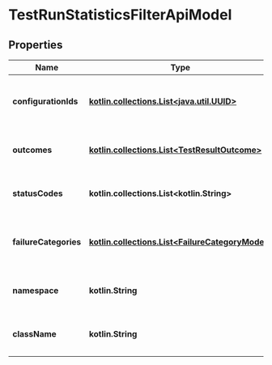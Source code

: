 
# TestRunStatisticsFilterApiModel

## Properties
| Name | Type | Description | Notes |
| ------------ | ------------- | ------------- | ------------- |
| **configurationIds** | [**kotlin.collections.List&lt;java.util.UUID&gt;**](java.util.UUID.md) | Specifies a test result configuration IDs to search for |  [optional] |
| **outcomes** | [**kotlin.collections.List&lt;TestResultOutcome&gt;**](TestResultOutcome.md) | Specifies a test result outcomes to search for |  [optional] |
| **statusCodes** | **kotlin.collections.List&lt;kotlin.String&gt;** | Specifies a test result status codes to search for |  [optional] |
| **failureCategories** | [**kotlin.collections.List&lt;FailureCategoryModel&gt;**](FailureCategoryModel.md) | Specifies a test result failure categories to search for |  [optional] |
| **namespace** | **kotlin.String** | Specifies a test result namespace to search for |  [optional] |
| **className** | **kotlin.String** | Specifies a test result class name to search for |  [optional] |



